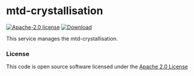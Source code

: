 # mtd-crystallisation

[![Apache-2.0 license](http://img.shields.io/badge/license-Apache-brightgreen.svg)](http://www.apache.org/licenses/LICENSE-2.0.html)
[![Download](https://api.bintray.com/packages/hmrc/releases/mtd-crystallisation/images/download.svg) ](https://bintray.com/hmrc/releases/mtd-crystallisation/_latestVersion)

This service manages the mtd-crystallisation.

### License

This code is open source software licensed under the [Apache 2.0 License]("http://www.apache.org/licenses/LICENSE-2.0.html")
